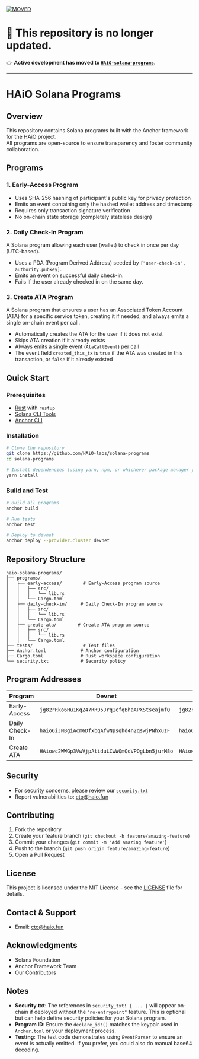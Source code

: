 [![MOVED](https://img.shields.io/badge/STATUS-MOVED-blue?style=for-the-badge)](https://github.com/HAiO-labs/HAiO-solana-programs)

# 🚚 This repository is no longer updated.
👉 **Active development has moved to [`HAiO-solana-programs`](https://github.com/HAiO-labs/HAiO-solana-programs).**

---
# HAiO Solana Programs

## Overview

This repository contains Solana programs built with the Anchor framework for the HAiO project.  
All programs are open-source to ensure transparency and foster community collaboration.

## Programs

### 1. Early-Access Program

- Uses SHA-256 hashing of participant's public key for privacy protection
- Emits an event containing only the hashed wallet address and timestamp
- Requires only transaction signature verification
- No on-chain state storage (completely stateless design)

### 2. Daily Check-In Program

A Solana program allowing each user (wallet) to check in once per day (UTC-based).

- Uses a PDA (Program Derived Address) seeded by `["user-check-in", authority.pubkey]`.
- Emits an event on successful daily check-in.
- Fails if the user already checked in on the same day.

### 3. Create ATA Program

A Solana program that ensures a user has an Associated Token Account (ATA) for a specific service token, creating it if needed, and always emits a single on-chain event per call.

- Automatically creates the ATA for the user if it does not exist
- Skips ATA creation if it already exists
- Always emits a single event (`AtaCallEvent`) per call
- The event field `created_this_tx` is `true` if the ATA was created in this transaction, or `false` if it already existed

## Quick Start

### Prerequisites

- [Rust](https://rustup.rs/) with `rustup`
- [Solana CLI Tools](https://docs.solana.com/cli/install-solana-cli-tools)
- [Anchor CLI](https://www.anchor-lang.com/)

### Installation

```bash
# Clone the repository
git clone https://github.com/HAiO-labs/solana-programs
cd solana-programs

# Install dependencies (using yarn, npm, or whichever package manager your project prefers)
yarn install

```

### Build and Test

```bash
# Build all programs
anchor build

# Run tests
anchor test

# Deploy to devnet
anchor deploy --provider.cluster devnet
```

## Repository Structure

```
haio-solana-programs/
├── programs/
│   ├── early-access/        # Early-Access program source
│   │   ├── src/
│   │   │   └── lib.rs
│   │   └── Cargo.toml
│   ├── daily-check-in/     # Daily Check-In program source
│   │   ├── src/
│   │   │   └── lib.rs
│   │   └── Cargo.toml
│   ├── create-ata/        # Create ATA program source
│   │   ├── src/
│   │   │   └── lib.rs
│   │   └── Cargo.toml
├── tests/                   # Test files
├── Anchor.toml             # Anchor configuration
├── Cargo.toml              # Rust workspace configuration
└── security.txt            # Security policy
```

## Program Addresses

| Program        | Devnet                                         | Mainnet                                        |
| -------------- | ---------------------------------------------- | ---------------------------------------------- |
| Early-Access   | `jg82rRko6Hu1KqZ47RR95Jrq1cfqBhaAPXStseajmfQ`  | `jg82rRko6Hu1KqZ47RR95Jrq1cfqBhaAPXStseajmfQ`  |
| Daily Check-In | `haio6iJNBgiAcm6DfxbqAfwNpsqhd4n2qswjPNhxuzF`  | `haio6iJNBgiAcm6DfxbqAfwNpsqhd4n2qswjPNhxuzF`  |
| Create ATA     | `HAiowc2WWGp3VwVjpAtiduLCwWQmQqVPQgLbn5jurM8o` | `HAiowc2WWGp3VwVjpAtiduLCwWQmQqVPQgLbn5jurM8o` |

## Security

- For security concerns, please review our [`security.txt`](./security.txt)
- Report vulnerabilities to: cto@haio.fun

## Contributing

1. Fork the repository
2. Create your feature branch (`git checkout -b feature/amazing-feature`)
3. Commit your changes (`git commit -m 'Add amazing feature'`)
4. Push to the branch (`git push origin feature/amazing-feature`)
5. Open a Pull Request

## License

This project is licensed under the MIT License - see the [LICENSE](./LICENSE) file for details.

## Contact & Support

- Email: cto@haio.fun

## Acknowledgments

- Solana Foundation
- Anchor Framework Team
- Our Contributors

## Notes

- **Security.txt**: The references in `security_txt! { ... }` will appear on-chain if deployed without the `"no-entrypoint"` feature. This is optional but can help define security policies for your Solana program.
- **Program ID**: Ensure the `declare_id!()` matches the keypair used in `Anchor.toml` or your deployment process.
- **Testing**: The test code demonstrates using `EventParser` to ensure an event is actually emitted. If you prefer, you could also do manual base64 decoding.
